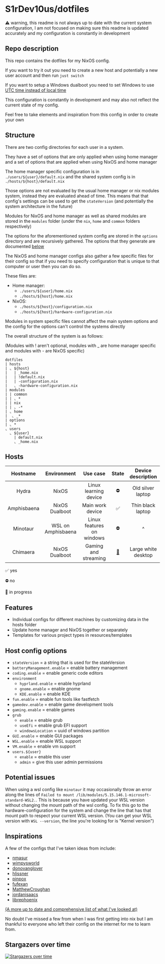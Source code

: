 # S1rDev10us/dotfiles

⚠️ warning, this readme is not always up to date with the current system configuration, I am not focused on making sure this readme is updated accurately and my configuration is constantly in development

## Repo description

This repo contains the dotfiles for my NixOS config.

If you want to try it out you need to create a new host and potentially a new user account and then run `just switch`

If you want to setup a Windows dualboot you need to set Windows to use [UTC time instead of local time](https://wiki.archlinux.org/title/System_time#UTC_in_Microsoft_Windows)

This configuration is constantly in development and may also not reflect the current state of my config.

Feel free to take elements and inspiration from this config in order to create your own

## Structure

There are two config directories for each user in a system.

They have a set of options that are only applied when using home manager and a set of options that are applied when using NixOS and home manager

The home manager specific configuration is in `./users/${user}/default.nix` and the shared system config is in `./hosts/${host}/default.nix`

Those options are not evaluated by the usual home manager or nix modules system,
instead they are evaluated ahead of time.
This means that that config's settings can be used to get the `stateVersion`
(and potentially the system architecture in the future)

Modules for NixOS and home manager as well as shared modules are stored in the `modules` folder (under the `nix`, `home` and `common` folders respectively)

The options for the aforementioned system config are stored in the `options` directory and are recursively gathered.
The options that they generate are documented [below](#host-config-options)

The NixOS and home manager configs also gather a few specific files for their config so that
if you need to specify configuration that is unique to that computer or user then
you can do so.

These files are:

- Home manager:
  - `./users/${user}/home.nix`
  - `./hosts/${host}/home.nix`
- NixOS:
  - `./hosts/${host}/configuration.nix`
  - `./hosts/${host}/hardware-configuration.nix`

Modules in system specific files cannot affect the main system options and the config for the options can't control the systems directly

The overall structure of the system is as follows:

(Modules with ! aren't optional, modules with \_ are home manager specific and modules with - are NixOS specific)

```
dotfiles
| hosts
| ⌞ ${host}
|   | _home.nix
|   | !default.nix
|   | -configuration.nix
|   ⌞ -hardware-configuration.nix
| modules
| | common
| | ⌞ *
| | nix
| | ⌞ -*
| ⌞ home
|  ⌞ _*
| options
| ⌞ *
⌞ users
  ⌞ ${user}
    | default.nix
    ⌞ _home.nix
```

## Hosts

|  Hostname   |       Environment       |         Use case          |         State          | Device description  |
| :---------: | :---------------------: | :-----------------------: | :--------------------: | :-----------------: |
|    Hydra    |          NixOS          |   Linux learning device   |           ⛔           |  Old silver laptop  |
| Amphisbaena |     NixOS Dualboot      |     Main work device      |           ✅           |  Thin black laptop  |
|  Minotaur   |   WSL on Amphisbaena    | Linux features on windows |           ⛔           |          ^          |
|  Chimaera   |     NixOS Dualboot      |   Gaming and streaming    | [🚧](## "in progress") | Large white desktop |

✅ yes

⛔ no

🚧 in progress

## Features

- Individual configs for different machines by customizing data in the hosts folder
- Update home manager and NixOS together or separately
- Templates for various project types in resources/templates

## Host config options

- `stateVersion` = a string that is used for the stateVersion
- `batteryManagement.enable` = enable battery management
- `coding.enable` = enable generic code editors
- `environment`
  - `hyprland.enable` = enable hyprland
  - `gnome.enable` = enable gnome
  - `KDE.enable` = enable KDE
- `fun.enable` = enable fun tools like fastfetch
- `gamedev.enable` = enable game development tools
- `gaming.enable` = enable games
- `grub`
  - `enable` = enable grub
  - `useEfi` = enable grub EFI support
  - `windowsLocation` = uuid of windows partition
- `GUI.enable` = enable GUI packages
- `WSL.enable` = enable WSL support
- `VM.enable` = enable vm support
- `users.${user}`
  - `enable` = enable this user
  - `admin` = give this user admin permissions

## Potential issues

When using a wsl config like `minotaur` it may occasionally throw an error along the lines of
`Failed to mount /lib/modules/5.15.146.1-microsoft-standard-WSL2.`.
This is because you have updated your WSL version without changing the mount path of the wsl config.
To fix this go to the hardware-configuration for the system and change the line that has that mount path to respect your current WSL version.
(You can get your WSL version with `WSL --version`, the line you're looking for is "Kernel version")

## Inspirations

A few of the configs that I've taken ideas from include:

- [nmasur](https://github.com/nmasur/dotfiles)
- [wimpysworld](https://github.com/wimpysworld/nix-config)
- [donovanglover](https://github.com/donovanglover/nix-config)
- [hlissner](https://github.com/hlissner/dotfiles)
- [pinpox](https://github.com/pinpox/nixos)
- [fufexan](https://github.com/fufexan/dotfiles)
- [MatthewCroughan](https://github.com/MatthewCroughan/nixcfg)
- [jordanisaacs](https://github.com/jordanisaacs/dotfiles)
- [librephoenix](https://librephoenix.com/tags/nixos.html)

[(A more up to date and comprehensive list of what I've looked at)](https://github.com/stars/S1rDev10us/lists/nixos)

No doubt I've missed a few from when I was first getting into nix but I am thankful to everyone who left their config on the internet for me to learn from.

<!-- -- >
Reference for self:
- [Interesting mixin style config](https://github.com/MatthewCroughan/nixcfg)
- [Separation of home manager and NixOS config](https://github.com/wimpysworld/nix-config)
- [Method of loading all files easily](https://github.com/donovanglover/nix-config/blob/master/flake.nix)
- [helpful guide for separating home manager and NixOS](https://jdisaacs.com/blog/nixos-config/)
<!-- -->

## Stargazers over time

[![Stargazers over time](https://starchart.cc/S1rDev10us/dotfiles.svg?variant=adaptive)](https://starchart.cc/S1rDev10us/dotfiles)
